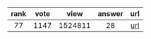 
| rank | vote | view | answer | url |
|:-:|:-:|:-:|:-:|:-:|
|77|1147|1524811|28| [url](http://stackoverflow.com/questions/11346283/renaming-columns-in-pandas) |
